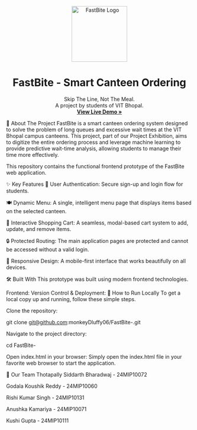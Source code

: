 <div align="center">
<img src="https://www.google.com/search?q=https://raw.githubusercontent.com/monkeyDluffy06/FastBite-/main/Images/FastBite-logo.png" alt="FastBite Logo" width="150">
<h1 align="center">FastBite - Smart Canteen Ordering</h1>
<p align="center">
Skip The Line, Not The Meal.
<br />
A project by students of VIT Bhopal.
<br />
<a href="https://www.google.com/search?q=https://monkeydluffy06.github.io/FastBite-/"><strong>View Live Demo »</strong></a>
</p>
</div>

<div align="center">

</div>

📌 About The Project
FastBite is a smart canteen ordering system designed to solve the problem of long queues and excessive wait times at the VIT Bhopal campus canteens. This project, part of our Project Exhibition, aims to digitize the entire ordering process and leverage machine learning to provide predictive wait-time analysis, allowing students to manage their time more effectively.

This repository contains the functional frontend prototype of the FastBite web application.

✨ Key Features
🔐 User Authentication: Secure sign-up and login flow for students.

🍽️ Dynamic Menu: A single, intelligent menu page that displays items based on the selected canteen.

🛒 Interactive Shopping Cart: A seamless, modal-based cart system to add, update, and remove items.

🔒 Protected Routing: The main application pages are protected and cannot be accessed without a valid login.

📱 Responsive Design: A mobile-first interface that works beautifully on all devices.

🛠️ Built With
This prototype was built using modern frontend technologies.

Frontend:
Version Control & Deployment:
🚀 How to Run Locally
To get a local copy up and running, follow these simple steps.

Clone the repository:

git clone git@github.com:monkeyDluffy06/FastBite-.git

Navigate to the project directory:

cd FastBite-

Open index.html in your browser:
Simply open the index.html file in your favorite web browser to start the application.

🤝 Our Team
Thotapally Siddarth Bharadwaj - 24MIP10072

Godala Koushik Reddy - 24MIP10060

Rishi Kumar Singh - 24MIP10131

Anushka Kamariya - 24MIP10071

Kushi Gupta - 24MIP10111
